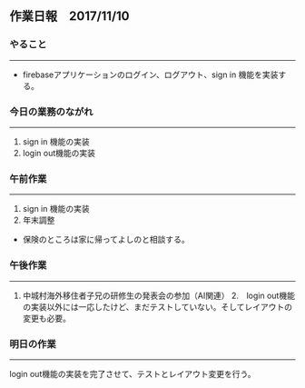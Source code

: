## 作業日報　2017/11/10

### やること
---
* firebaseアプリケーションのログイン、ログアウト、sign in 機能を実装する。

### 今日の業務のながれ
---
1. sign in 機能の実装
2. login out機能の実装

### 午前作業
----
1. sign in 機能の実装
2. 年末調整
* 保険のところは家に帰ってよしのと相談する。

### 午後作業
----
1. 中城村海外移住者子兄の研修生の発表会の参加（AI関連）
2.　login out機能の実装以外には一応したけど、まだテストしていない。そしてレイアウトの変更も必要。


### 明日の作業
----
login out機能の実装を完了させて、テストとレイアウト変更を行う。
